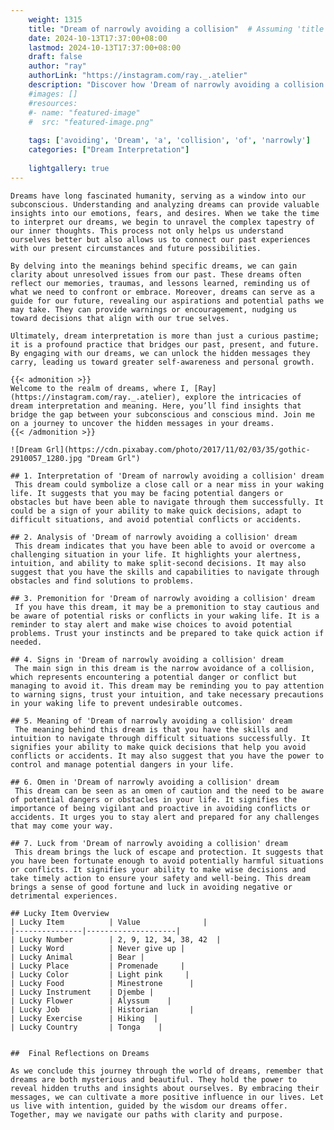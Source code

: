 ```yaml
---
    weight: 1315
    title: "Dream of narrowly avoiding a collision"  # Assuming 'title' column exists
    date: 2024-10-13T17:37:00+08:00
    lastmod: 2024-10-13T17:37:00+08:00
    draft: false
    author: "ray"
    authorLink: "https://instagram.com/ray._.atelier"
    description: "Discover how 'Dream of narrowly avoiding a collision' can interpret your future and uncover its significant meanings in your life."
    #images: []
    #resources:
    #- name: "featured-image"
    #  src: "featured-image.png"
    
    tags: ['avoiding', 'Dream', 'a', 'collision', 'of', 'narrowly']
    categories: ["Dream Interpretation"]
    
    lightgallery: true
---
```

    
    Dreams have long fascinated humanity, serving as a window into our subconscious. Understanding and analyzing dreams can provide valuable insights into our emotions, fears, and desires. When we take the time to interpret our dreams, we begin to unravel the complex tapestry of our inner thoughts. This process not only helps us understand ourselves better but also allows us to connect our past experiences with our present circumstances and future possibilities.
    
    By delving into the meanings behind specific dreams, we can gain clarity about unresolved issues from our past. These dreams often reflect our memories, traumas, and lessons learned, reminding us of what we need to confront or embrace. Moreover, dreams can serve as a guide for our future, revealing our aspirations and potential paths we may take. They can provide warnings or encouragement, nudging us toward decisions that align with our true selves.
    
    Ultimately, dream interpretation is more than just a curious pastime; it is a profound practice that bridges our past, present, and future. By engaging with our dreams, we can unlock the hidden messages they carry, leading us toward greater self-awareness and personal growth.
    
    {{< admonition >}}
    Welcome to the realm of dreams, where I, [Ray](https://instagram.com/ray._.atelier), explore the intricacies of dream interpretation and meaning. Here, you’ll find insights that bridge the gap between your subconscious and conscious mind. Join me on a journey to uncover the hidden messages in your dreams.
    {{< /admonition >}}
    
    ![Dream Grl](https://cdn.pixabay.com/photo/2017/11/02/03/35/gothic-2910057_1280.jpg "Dream Grl")
    
    ## 1. Interpretation of 'Dream of narrowly avoiding a collision' dream
     This dream could symbolize a close call or a near miss in your waking life. It suggests that you may be facing potential dangers or obstacles but have been able to navigate through them successfully. It could be a sign of your ability to make quick decisions, adapt to difficult situations, and avoid potential conflicts or accidents.
    
    ## 2. Analysis of 'Dream of narrowly avoiding a collision' dream
     This dream indicates that you have been able to avoid or overcome a challenging situation in your life. It highlights your alertness, intuition, and ability to make split-second decisions. It may also suggest that you have the skills and capabilities to navigate through obstacles and find solutions to problems.
    
    ## 3. Premonition for 'Dream of narrowly avoiding a collision' dream
     If you have this dream, it may be a premonition to stay cautious and be aware of potential risks or conflicts in your waking life. It is a reminder to stay alert and make wise choices to avoid potential problems. Trust your instincts and be prepared to take quick action if needed.
    
    ## 4. Signs in 'Dream of narrowly avoiding a collision' dream
     The main sign in this dream is the narrow avoidance of a collision, which represents encountering a potential danger or conflict but managing to avoid it. This dream may be reminding you to pay attention to warning signs, trust your intuition, and take necessary precautions in your waking life to prevent undesirable outcomes.
    
    ## 5. Meaning of 'Dream of narrowly avoiding a collision' dream
     The meaning behind this dream is that you have the skills and intuition to navigate through difficult situations successfully. It signifies your ability to make quick decisions that help you avoid conflicts or accidents. It may also suggest that you have the power to control and manage potential dangers in your life.
    
    ## 6. Omen in 'Dream of narrowly avoiding a collision' dream
     This dream can be seen as an omen of caution and the need to be aware of potential dangers or obstacles in your life. It signifies the importance of being vigilant and proactive in avoiding conflicts or accidents. It urges you to stay alert and prepared for any challenges that may come your way.
    
    ## 7. Luck from 'Dream of narrowly avoiding a collision' dream
     This dream brings the luck of escape and protection. It suggests that you have been fortunate enough to avoid potentially harmful situations or conflicts. It signifies your ability to make wise decisions and take timely action to ensure your safety and well-being. This dream brings a sense of good fortune and luck in avoiding negative or detrimental experiences.
    
    ## Lucky Item Overview
    | Lucky Item          | Value              |
    |---------------|--------------------|
    | Lucky Number        | 2, 9, 12, 34, 38, 42  |
    | Lucky Word          | Never give up |
    | Lucky Animal        | Bear |
    | Lucky Place         | Promenade     |
    | Lucky Color         | Light pink     |
    | Lucky Food          | Minestrone      |
    | Lucky Instrument    | Djembe |
    | Lucky Flower        | Alyssum    |
    | Lucky Job           | Historian       |
    | Lucky Exercise      | Hiking  |
    | Lucky Country       | Tonga    |
    
    
    ##  Final Reflections on Dreams
    
    As we conclude this journey through the world of dreams, remember that dreams are both mysterious and beautiful. They hold the power to reveal hidden truths and insights about ourselves. By embracing their messages, we can cultivate a more positive influence in our lives. Let us live with intention, guided by the wisdom our dreams offer. Together, may we navigate our paths with clarity and purpose.
    